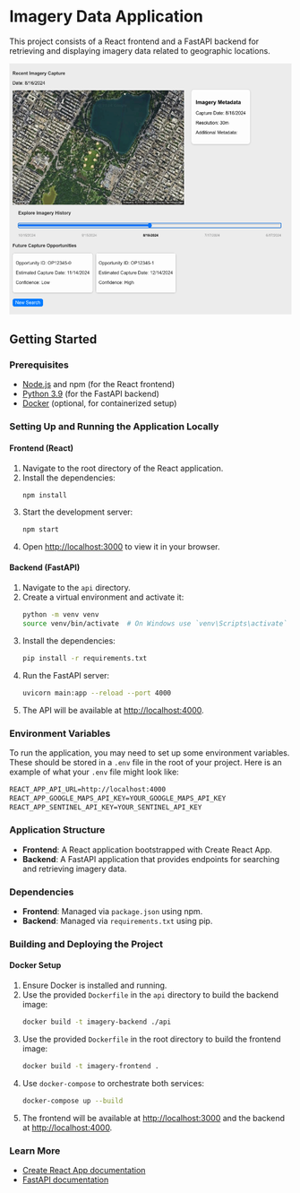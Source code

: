 # Imagery Data Application

This project consists of a React frontend and a FastAPI backend for retrieving and displaying imagery data related to geographic locations.

![app view](demo.png)

## Getting Started

### Prerequisites

- [Node.js](https://nodejs.org/) and npm (for the React frontend)
- [Python 3.9](https://www.python.org/downloads/) (for the FastAPI backend)
- [Docker](https://www.docker.com/) (optional, for containerized setup)

### Setting Up and Running the Application Locally

#### Frontend (React)

1. Navigate to the root directory of the React application.
2. Install the dependencies:
   ```bash
   npm install
   ```
3. Start the development server:
   ```bash
   npm start
   ```
4. Open [http://localhost:3000](http://localhost:3000) to view it in your browser.

#### Backend (FastAPI)

1. Navigate to the `api` directory.
2. Create a virtual environment and activate it:
   ```bash
   python -m venv venv
   source venv/bin/activate  # On Windows use `venv\Scripts\activate`
   ```
3. Install the dependencies:
   ```bash
   pip install -r requirements.txt
   ```
4. Run the FastAPI server:
   ```bash
   uvicorn main:app --reload --port 4000
   ```
5. The API will be available at [http://localhost:4000](http://localhost:4000).

### Environment Variables

To run the application, you may need to set up some environment variables. These should be stored in a `.env` file in the root of your project. Here is an example of what your `.env` file might look like:

```
REACT_APP_API_URL=http://localhost:4000
REACT_APP_GOOGLE_MAPS_API_KEY=YOUR_GOOGLE_MAPS_API_KEY
REACT_APP_SENTINEL_API_KEY=YOUR_SENTINEL_API_KEY
```

### Application Structure

- **Frontend**: A React application bootstrapped with Create React App.
- **Backend**: A FastAPI application that provides endpoints for searching and retrieving imagery data.

### Dependencies

- **Frontend**: Managed via `package.json` using npm.
- **Backend**: Managed via `requirements.txt` using pip.

### Building and Deploying the Project

#### Docker Setup

1. Ensure Docker is installed and running.
2. Use the provided `Dockerfile` in the `api` directory to build the backend image:
   ```bash
   docker build -t imagery-backend ./api
   ```
3. Use the provided `Dockerfile` in the root directory to build the frontend image:
   ```bash
   docker build -t imagery-frontend .
   ```
4. Use `docker-compose` to orchestrate both services:
   ```bash
   docker-compose up --build
   ```
5. The frontend will be available at [http://localhost:3000](http://localhost:3000) and the backend at [http://localhost:4000](http://localhost:4000).

### Learn More

- [Create React App documentation](https://facebook.github.io/create-react-app/docs/getting-started)
- [FastAPI documentation](https://fastapi.tiangolo.com/)
